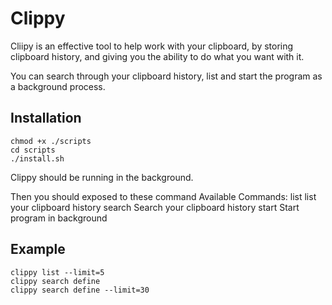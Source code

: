 # Clippy

Cliipy is an effective tool to help work with your clipboard, by storing clipboard history, and giving you the ability to do what you want with it.

You can search through your clipboard history, list and start the program as a background process.

## Installation
```shell
chmod +x ./scripts 
cd scripts
./install.sh
```

Clippy should be running in the background.

Then you should exposed to these command
Available Commands:
  list        list your clipboard history
  search      Search your clipboard history
  start       Start program in background
  
## Example
```shell
clippy list --limit=5
clippy search define
clippy search define --limit=30
```
